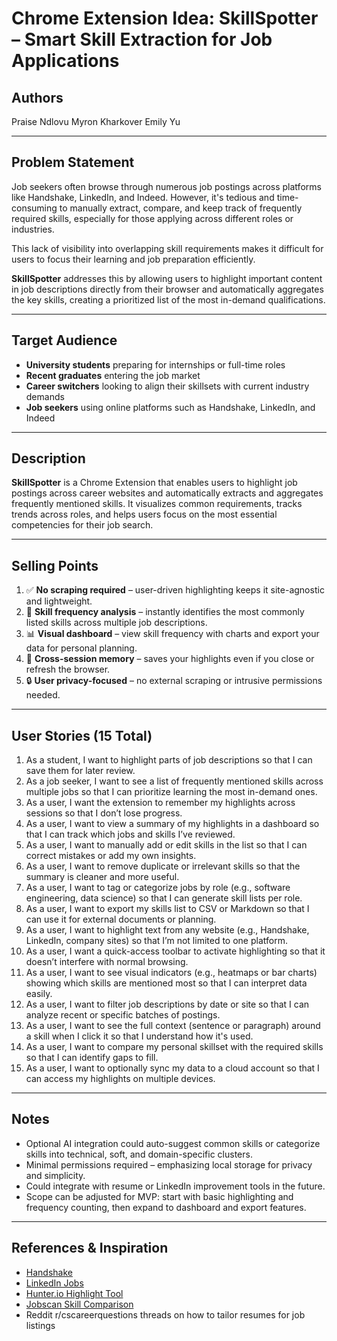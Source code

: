 # Chrome Extension Idea: **SkillSpotter – Smart Skill Extraction for Job Applications**

## Authors

Praise Ndlovu
Myron Kharkover
Emily Yu

---

## Problem Statement

Job seekers often browse through numerous job postings across platforms like Handshake, LinkedIn, and Indeed. However, it's tedious and time-consuming to manually extract, compare, and keep track of frequently required skills, especially for those applying across different roles or industries.

This lack of visibility into overlapping skill requirements makes it difficult for users to focus their learning and job preparation efficiently.

**SkillSpotter** addresses this by allowing users to highlight important content in job descriptions directly from their browser and automatically aggregates the key skills, creating a prioritized list of the most in-demand qualifications.

---

## Target Audience

- **University students** preparing for internships or full-time roles
- **Recent graduates** entering the job market
- **Career switchers** looking to align their skillsets with current industry demands
- **Job seekers** using online platforms such as Handshake, LinkedIn, and Indeed

---

## Description

**SkillSpotter** is a Chrome Extension that enables users to highlight job postings across career websites and automatically extracts and aggregates frequently mentioned skills. It visualizes common requirements, tracks trends across roles, and helps users focus on the most essential competencies for their job search.

---

## Selling Points

1. ✅ **No scraping required** – user-driven highlighting keeps it site-agnostic and lightweight.
2. 🧠 **Skill frequency analysis** – instantly identifies the most commonly listed skills across multiple job descriptions.
3. 📊 **Visual dashboard** – view skill frequency with charts and export your data for personal planning.
4. 📝 **Cross-session memory** – saves your highlights even if you close or refresh the browser.
5. 🔒 **User privacy-focused** – no external scraping or intrusive permissions needed.

---

## User Stories (15 Total)

1. As a student, I want to highlight parts of job descriptions so that I can save them for later review.
2. As a job seeker, I want to see a list of frequently mentioned skills across multiple jobs so that I can prioritize learning the most in-demand ones.
3. As a user, I want the extension to remember my highlights across sessions so that I don’t lose progress.
4. As a user, I want to view a summary of my highlights in a dashboard so that I can track which jobs and skills I’ve reviewed.
5. As a user, I want to manually add or edit skills in the list so that I can correct mistakes or add my own insights.
6. As a user, I want to remove duplicate or irrelevant skills so that the summary is cleaner and more useful.
7. As a user, I want to tag or categorize jobs by role (e.g., software engineering, data science) so that I can generate skill lists per role.
8. As a user, I want to export my skills list to CSV or Markdown so that I can use it for external documents or planning.
9. As a user, I want to highlight text from any website (e.g., Handshake, LinkedIn, company sites) so that I’m not limited to one platform.
10. As a user, I want a quick-access toolbar to activate highlighting so that it doesn’t interfere with normal browsing.
11. As a user, I want to see visual indicators (e.g., heatmaps or bar charts) showing which skills are mentioned most so that I can interpret data easily.
12. As a user, I want to filter job descriptions by date or site so that I can analyze recent or specific batches of postings.
13. As a user, I want to see the full context (sentence or paragraph) around a skill when I click it so that I understand how it's used.
14. As a user, I want to compare my personal skillset with the required skills so that I can identify gaps to fill.
15. As a user, I want to optionally sync my data to a cloud account so that I can access my highlights on multiple devices.

---

## Notes

- Optional AI integration could auto-suggest common skills or categorize skills into technical, soft, and domain-specific clusters.
- Minimal permissions required – emphasizing local storage for privacy and simplicity.
- Could integrate with resume or LinkedIn improvement tools in the future.
- Scope can be adjusted for MVP: start with basic highlighting and frequency counting, then expand to dashboard and export features.

---

## References & Inspiration

- [Handshake](https://joinhandshake.com/)
- [LinkedIn Jobs](https://www.linkedin.com/jobs/)
- [Hunter.io Highlight Tool](https://chrome.google.com/webstore/detail/hunter-email-finder-extens/ioalpmibngobedobkmbhgmadaphocjdn)
- [Jobscan Skill Comparison](https://www.jobscan.co/)
- Reddit r/cscareerquestions threads on how to tailor resumes for job listings
